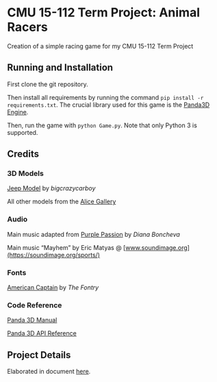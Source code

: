 # CMU 15-112 Term Project: Animal Racers

Creation of a simple racing game for my CMU 15-112 Term Project

## Running and Installation
First clone the git repository.

Then install all requirements by running the command `pip install -r requirements.txt`. The crucial library used for this game is the [Panda3D Engine](https://www.panda3d.org).

Then, run the game with `python Game.py`. Note that only Python 3 is supported.

## Credits
### 3D Models
[Jeep Model](https://free3d.com/3d-model/1987-camel-trophy-range-rover-x3d-25052.html) by *bigcrazycarboy*

All other models from the [Alice Gallery](http://alice.org/pandagallery/index.html)

### Audio
Main music adapted from [Purple Passion](https://www.youtube.com/watch?v=ERbmI4_x1Xc) by *Diana Boncheva*

Main music “Mayhem” by Eric Matyas @ [www.soundimage.org](https://soundimage.org/sports/)

### Fonts
[American Captain](https://www.fontspace.com/the-fontry/american-captain) by *The Fontry*

### Code Reference
[Panda 3D Manual](https://www.panda3d.org/manual/)

[Panda 3D API Reference](https://www.panda3d.org/reference/python/index.html)

## Project Details
Elaborated in document [here](ProjectProposal.md).
